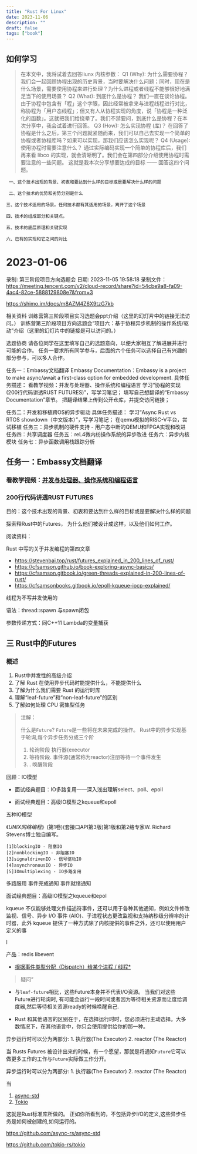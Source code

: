 ```yaml
---
title: "Rust For Linux"
date: 2023-11-06
description: ""
draft: false
tags: ["book"]
---
```










## 如何学习

> 在本文中，我将试着去回答liunx 内核参数：
> Q1 (Why): 为什么需要协程？
> 我们会一起回顾协程出现的历史背景，当时要解决什么问题；同时，现在是什么场景，需要使用协程来进行处理？为什么进程或者线程不能够很好地满足当下的使用场景？
> Q2 (What): 到底什么是协程？
> 我们一直在谈论协程。由于协程中包含有「程」这个字眼，因此经常被拿来与进程线程进行对比，称协程为「用户态线程」；但又有人从协程实现的角度，说「协程是一种泛化的函数」。这就把我们给绕晕了。我们不禁要问，到底什么是协程？在本次分享中，我会试着进行回答。
> Q3 (How): 怎么实现协程 (库)？
> 在回答了协程是什么之后，第三个问题就紧随而来，我们可以自己去实现一个简单的协程或者协程库吗？如果可以实现，那我们应该怎么实现呢？
> Q4 (Usage): 使用协程时需要注意什么？
> 通过实际编码实现一个简单的协程库后，我们再来看 libco 的实现，就会清晰明了。我们会在第四部分介绍使用协程时需要注意的一些问题。
> 这就是我本次分享想要达成的目标 —— 回答这四个问题。

~~~
 一、这个技术出现的背景、初衷和要达到什么样的目标或是要解决什么样的问题 

 二、这个技术的优势和劣势分别是什么 

三、这个技术适用的场景。任何技术都有其适用的场景，离开了这个场景

四、技术的组成部分和关键点。

五、技术的底层原理和关键实现

六、已有的实现和它之间的对比
~~~







# 2023-01-06



录制: 第三阶段项目方向选题会
日期: 2023-11-05 19:58:18
录制文件：https://meeting.tencent.com/v2/cloud-record/share?id=54cbe9a8-fa09-4ac4-82ce-5888129808e7&from=3

https://shimo.im/docs/m8AZM4Z6X9tzG7kb


相关资料
训练营第三阶段项目实习选题会ppt介绍（这里的幻灯片中的链接无法访问。）
训练营第三阶段项目方向选题会“项目六：基于协程异步机制的操作系统/驱动”介绍（这里的幻灯片中的链接是可以访问的。）

选题协商
请各位同学在这里填写自己的选题意向，以便大家相互了解进展并进行可能的合作。
任务一要求所有同学参与，后面的六个任务可以选择自己有兴趣的部分参与，可以多人合作。

任务一：Embassy文档翻译
Embassy Documentation：Embassy is a project to make async/await a first-class option for embedded development.
具体任务描述：
看教学视频：并发与处理器、操作系统和编程语言
学习“协程的实现(200行代码讲透RUST FUTURES)”，写学习笔记；
填写自己想翻译的“Embassy Documentation”章节。
把翻译结果上传到公开仓库，并提交访问链接；

任务二：开发和移植跨OS的异步驱动
具体任务描述：
学习“Async Rust vs RTOS showdown（中文版本）”，写学习笔记；
在qemu模拟的RISC-V平台，尝试移植
任务三：异步机制的硬件支持 - 用户态中断的QEMU和FPGA实现和改进
任务四：共享调度器
任务五：reL4微内枋操作系统的异步改进
任务六：异步内核模块
任务七：异步函数调用栈跟踪分析





## 任务一：Embassy文档翻译

### 看教学视频：[并发与处理器、操作系统和编程语言](https://www.xuetangx.com/learn/THU0809100czxt/THU0809100czxt/14294493/video/25500376)





### 200行代码讲透RUST FUTURES



目的：这个技术出现的背景、初衷和要达到什么样的目标或是要解决什么样的问题 

探索释Rust中的Futures， 为什么他们被设计成这样，以及他们如何工作。



阅读资料：

 Rust 中写的关于并发编程的第四文章

- https://stevenbai.top/rust/futures_explained_in_200_lines_of_rust/
- https://cfsamson.github.io/book-exploring-async-basics/
- https://cfsamson.gitbook.io/green-threads-explained-in-200-lines-of-rust/
- https://cfsamsonbooks.gitbook.io/epoll-kqueue-iocp-explained/



线程为不写并发使用的

语法：thread::spawn 与spawn闭包

参数传递方式：同C++11 Lambda的变量捕获



## 三 Rust中的Futures

### 概述

1. Rust中并发性的高级介绍
2. 了解 Rust 在使用异步代码时能提供什么，不能提供什么
3. 了解为什么我们需要 Rust 的运行时库
4. 理解“leaf-future”和“non-leaf-future”的区别
5. 了解如何处理 CPU 密集型任务







> 注解：
>
> 什么是`Future`? `Future`是一些将在未来完成的操作。 Rust中的异步实现基于轮询,每个异步任务分成三个阶
>
> 1. 轮询阶段 执行器(executor
> 2. 等待阶段. 事件源(通常称为reactor)注册等待一个事件发生
> 3. . 唤醒阶段

回顾：IO模型

- 面试经典题目：IO多路复用——深入浅出理解select、poll、epoll

- 面试经典题目：高级IO模型之kqueue和epoll

五种IO模型

《*UNIX网络编程*》(第1卷)(套接口API第3版)第1版和第2络专家W. Richard Stevens博士独自编写。

```text
[1]blockingIO - 阻塞IO
[2]nonblockingIO - 非阻塞IO
[3]signaldrivenIO - 信号驱动IO
[4]asynchronousIO - 异步IO
[5]IOmultiplexing - IO多路复用
```

多路服用 事件完成通知 事件就绪通知

面试经典题目：高级IO模型之kqueue和epol

kqueue 不仅能够处理文件描述符事件，还可以用于各种其他通知，例如文件修改监视、信号、异步 I/O 事件 (AIO)、子进程状态更改监视和支持纳秒级分辨率的计时器，此外 kqueue 提供了一种方式除了内核提供的事件之外，还可以使用用户定义的事

l

产品：redis libevent

- [根据事件类型分配（Dispatch）给某个进程 / 线程*](https://www.zhihu.com/question/26943938)

> 疑问“

- 与`leaf-future`相比，这些Future本身并不代表I/O资源。 当我们对这些Future进行轮询时, 有可能会运行一段时间或者因为等待相关资源而让度给调度器,然后等待相关资源ready的时候唤醒自己.





- Rust 和其他语言的区别在于，在选择运行时时，您必须进行主动选择。大多数情况下，在其他语言中，你只会使用提供给你的那一种。

异步运行时可以分为两部分: 1. 执行器(The Executor) 2. reactor (The Reactor)

当 Rusts Futures 被设计出来的时候，有一个愿望，那就是将通知`Future`它可以做更多工作的工作与`Future`实际做工作分开。



异步运行时可以分为两部分: 1. 执行器(The Executor) 2. reactor (The Reactor)

当

1. [async-std](https://github.com/async-rs/async-std)
2. [Tokio](https://github.com/tokio-rs/tokio)



这就是Rust标准库所做的。 正如你所看到的，不包括异步I/O的定义,这些异步任务是如何被创建的,如何运行的。



https://github.com/async-rs/async-std

https://github.com/tokio-rs/tokio





